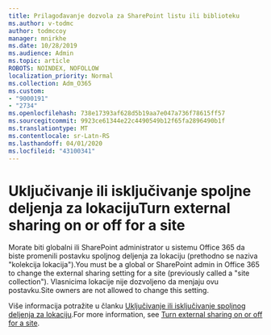 ```yaml
---
title: Prilagođavanje dozvola za SharePoint listu ili biblioteku
ms.author: v-todmc
author: todmccoy
manager: mnirkhe
ms.date: 10/28/2019
ms.audience: Admin
ms.topic: article
ROBOTS: NOINDEX, NOFOLLOW
localization_priority: Normal
ms.collection: Adm_O365
ms.custom:
- "9000191"
- "2734"
ms.openlocfilehash: 738e17393af628d5b19aa7e047a736f78615ff57
ms.sourcegitcommit: 9923ce61344e22c4490549b12f65fa2896490b1f
ms.translationtype: MT
ms.contentlocale: sr-Latn-RS
ms.lasthandoff: 04/01/2020
ms.locfileid: "43100341"
---
```

# <a name="turn-external-sharing-on-or-off-for-a-site"></a><span data-ttu-id="b81e1-102">Uključivanje ili isključivanje spoljne deljenja za lokaciju</span><span class="sxs-lookup"><span data-stu-id="b81e1-102">Turn external sharing on or off for a site</span></span>

<span data-ttu-id="b81e1-103">Morate biti globalni ili SharePoint administrator u sistemu Office 365 da biste promenili postavku spoljnog deljenja za lokaciju (prethodno se naziva "kolekcija lokacija").</span><span class="sxs-lookup"><span data-stu-id="b81e1-103">You must be a global or SharePoint admin in Office 365 to change the external sharing setting for a site (previously called a "site collection").</span></span> <span data-ttu-id="b81e1-104">Vlasnicima lokacije nije dozvoljeno da menjaju ovu postavku.</span><span class="sxs-lookup"><span data-stu-id="b81e1-104">Site owners are not allowed to change this setting.</span></span> 

<span data-ttu-id="b81e1-105">Više informacija potražite u članku [Uključivanje ili isključivanje spoljnog deljenja za lokaciju](https://docs.microsoft.com/sharepoint/change-external-sharing-site).</span><span class="sxs-lookup"><span data-stu-id="b81e1-105">For more information, see [Turn external sharing on or off for a site](https://docs.microsoft.com/sharepoint/change-external-sharing-site).</span></span>

